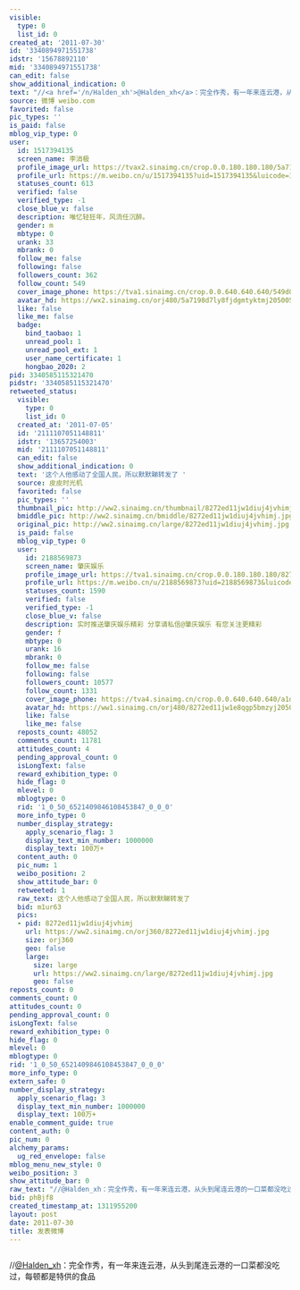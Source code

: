 ```yaml
---
visible:
  type: 0
  list_id: 0
created_at: '2011-07-30'
id: '3340894971551738'
idstr: '15678892110'
mid: '3340894971551738'
can_edit: false
show_additional_indication: 0
text: "//<a href='/n/Halden_xh'>@Halden_xh</a>：完全作秀，有一年来连云港，从头到尾连云港的一口菜都没吃过，每顿都是特供的食品"
source: 微博 weibo.com
favorited: false
pic_types: ''
is_paid: false
mblog_vip_type: 0
user:
  id: 1517394135
  screen_name: 李消极
  profile_image_url: https://tvax2.sinaimg.cn/crop.0.0.180.180.180/5a7198d7ly8fjdgmtyktmj20500500so.jpg?KID=imgbed,tva&Expires=1606399931&ssig=Lxq78174HK
  profile_url: https://m.weibo.cn/u/1517394135?uid=1517394135&luicode=10000011&lfid=2304131517394135_-_WEIBO_SECOND_PROFILE_WEIBO
  statuses_count: 613
  verified: false
  verified_type: -1
  close_blue_v: false
  description: 唯忆轻狂年，风流任沉醉。
  gender: m
  mbtype: 0
  urank: 33
  mbrank: 0
  follow_me: false
  following: false
  followers_count: 362
  follow_count: 549
  cover_image_phone: https://tva1.sinaimg.cn/crop.0.0.640.640.640/549d0121tw1egm1kjly3jj20hs0hsq4f.jpg
  avatar_hd: https://wx2.sinaimg.cn/orj480/5a7198d7ly8fjdgmtyktmj20500500so.jpg
  like: false
  like_me: false
  badge:
    bind_taobao: 1
    unread_pool: 1
    unread_pool_ext: 1
    user_name_certificate: 1
    hongbao_2020: 2
pid: 3340585115321470
pidstr: '3340585115321470'
retweeted_status:
  visible:
    type: 0
    list_id: 0
  created_at: '2011-07-05'
  id: '2111107051148811'
  idstr: '13657254003'
  mid: '2111107051148811'
  can_edit: false
  show_additional_indication: 0
  text: '这个人他感动了全国人民，所以默默睇转发了 '
  source: 皮皮时光机
  favorited: false
  pic_types: ''
  thumbnail_pic: http://ww2.sinaimg.cn/thumbnail/8272ed11jw1diuj4jvhimj.jpg
  bmiddle_pic: http://ww2.sinaimg.cn/bmiddle/8272ed11jw1diuj4jvhimj.jpg
  original_pic: http://ww2.sinaimg.cn/large/8272ed11jw1diuj4jvhimj.jpg
  is_paid: false
  mblog_vip_type: 0
  user:
    id: 2188569873
    screen_name: 肇庆娱乐
    profile_image_url: https://tva1.sinaimg.cn/crop.0.0.180.180.180/8272ed11jw1e8qgp5bmzyj2050050aa8.jpg?KID=imgbed,tva&Expires=1606399931&ssig=yOro8jZTxB
    profile_url: https://m.weibo.cn/u/2188569873?uid=2188569873&luicode=10000011&lfid=2304131517394135_-_WEIBO_SECOND_PROFILE_WEIBO
    statuses_count: 1590
    verified: false
    verified_type: -1
    close_blue_v: false
    description: 实时推送肇庆娱乐精彩 分享请私信@肇庆娱乐 有您关注更精彩
    gender: f
    mbtype: 0
    urank: 16
    mbrank: 0
    follow_me: false
    following: false
    followers_count: 10577
    follow_count: 1331
    cover_image_phone: https://tva4.sinaimg.cn/crop.0.0.640.640.640/a1d3feabjw1ecasp2d0b2j20hs0hsdgn.jpg
    avatar_hd: https://ww1.sinaimg.cn/orj480/8272ed11jw1e8qgp5bmzyj2050050aa8.jpg
    like: false
    like_me: false
  reposts_count: 48052
  comments_count: 11781
  attitudes_count: 4
  pending_approval_count: 0
  isLongText: false
  reward_exhibition_type: 0
  hide_flag: 0
  mlevel: 0
  mblogtype: 0
  rid: '1_0_50_6521409846108453847_0_0_0'
  more_info_type: 0
  number_display_strategy:
    apply_scenario_flag: 3
    display_text_min_number: 1000000
    display_text: 100万+
  content_auth: 0
  pic_num: 1
  weibo_position: 2
  show_attitude_bar: 0
  retweeted: 1
  raw_text: 这个人他感动了全国人民，所以默默睇转发了 ​​​
  bid: m1ur63
  pics:
  - pid: 8272ed11jw1diuj4jvhimj
    url: https://ww2.sinaimg.cn/orj360/8272ed11jw1diuj4jvhimj.jpg
    size: orj360
    geo: false
    large:
      size: large
      url: https://ww2.sinaimg.cn/large/8272ed11jw1diuj4jvhimj.jpg
      geo: false
reposts_count: 0
comments_count: 0
attitudes_count: 0
pending_approval_count: 0
isLongText: false
reward_exhibition_type: 0
hide_flag: 0
mlevel: 0
mblogtype: 0
rid: '1_0_50_6521409846108453847_0_0_0'
more_info_type: 0
extern_safe: 0
number_display_strategy:
  apply_scenario_flag: 3
  display_text_min_number: 1000000
  display_text: 100万+
enable_comment_guide: true
content_auth: 0
pic_num: 0
alchemy_params:
  ug_red_envelope: false
mblog_menu_new_style: 0
weibo_position: 3
show_attitude_bar: 0
raw_text: "//@Halden_xh：完全作秀，有一年来连云港，从头到尾连云港的一口菜都没吃过，每顿都是特供的食品"
bid: phBjf8
created_timestamp_at: 1311955200
layout: post
date: 2011-07-30
title: 发表微博
---
```


![]()

//<a href='/n/Halden_xh'>@Halden_xh</a>：完全作秀，有一年来连云港，从头到尾连云港的一口菜都没吃过，每顿都是特供的食品


